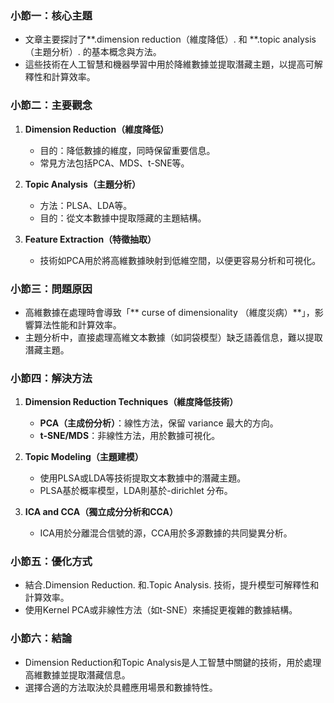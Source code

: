 ### 小節一：核心主題  
- 文章主要探討了**.dimension reduction（維度降低）. 和 **.topic analysis（主題分析）. 的基本概念與方法。  
- 這些技術在人工智慧和機器學習中用於降維數據並提取潛藏主題，以提高可解釋性和計算效率。

### 小節二：主要觀念  
1. **Dimension Reduction（維度降低）**  
   - 目的：降低數據的維度，同時保留重要信息。  
   - 常見方法包括PCA、MDS、t-SNE等。  

2. **Topic Analysis（主題分析）**  
   - 方法：PLSA、LDA等。  
   - 目的：從文本數據中提取隱藏的主題結構。  

3. **Feature Extraction（特徵抽取）**  
   - 技術如PCA用於將高維數據映射到低維空間，以便更容易分析和可視化。  

### 小節三：問題原因  
- 高維數據在處理時會導致「** curse of dimensionality （維度災病）**」，影響算法性能和計算效率。  
- 主題分析中，直接處理高維文本數據（如詞袋模型）缺乏語義信息，難以提取潛藏主題。  

### 小節四：解決方法  
1. **Dimension Reduction Techniques（維度降低技術）**  
   - **PCA（主成份分析）**：線性方法，保留 variance 最大的方向。  
   - **t-SNE/MDS**：非線性方法，用於數據可視化。  

2. **Topic Modeling（主題建模）**  
   - 使用PLSA或LDA等技術提取文本數據中的潛藏主題。  
   - PLSA基於概率模型，LDA則基於-dirichlet 分布。  

3. **ICA and CCA（獨立成分分析和CCA）**  
   - ICA用於分離混合信號的源，CCA用於多源數據的共同變異分析。  

### 小節五：優化方式  
- 結合.Dimension Reduction. 和.Topic Analysis. 技術，提升模型可解釋性和計算效率。  
- 使用Kernel PCA或非線性方法（如t-SNE）來捕捉更複雜的數據結構。  

### 小節六：結論  
- Dimension Reduction和Topic Analysis是人工智慧中關鍵的技術，用於處理高維數據並提取潛藏信息。  
- 選擇合適的方法取決於具體應用場景和數據特性。